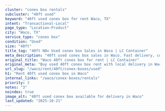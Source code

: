 ```yaml
---
cluster: "conex box rentals"
subcluster: "40ft used"
keyword: "40ft used conex box for rent Waco, TX"
intent: "Transactional-Local"
page_type: "Location-Product"
city: "Waco, TX"
service_type: "conex box"
condition: "Used"
size: "40ft"
title_tag: "40ft N8v Used conex box Sales in Waco | LC Container"
meta_description: "40ft used conex box sales in Waco. Fast delivery, competitive pricing. Serving conex boxes area. Quote ID: SZY. Call (214) 524-4168 for your free quote today."
original_title: "Waco 40ft conex box for rent | LC Container"
original_meta: "Buy used 40ft conex box rent with local delivery in Waco, TX. LC Container — local Since 2003. Request a fast quote today."
url_slug: "/waco/rent/40ft/conex-boxes/used"
h1: "Rent 40ft used conex box in Waco"
internal_links: "/waco/conex-boxes/rentals"
priority: 3
notes: "3"
noindex: true
image_alt: "40ft used conex box available for delivery in Waco"
last_updated: "2025-10-21"
---
```


<!-- TODO: Add unique city/inventory copy, images, and internal links here. -->
